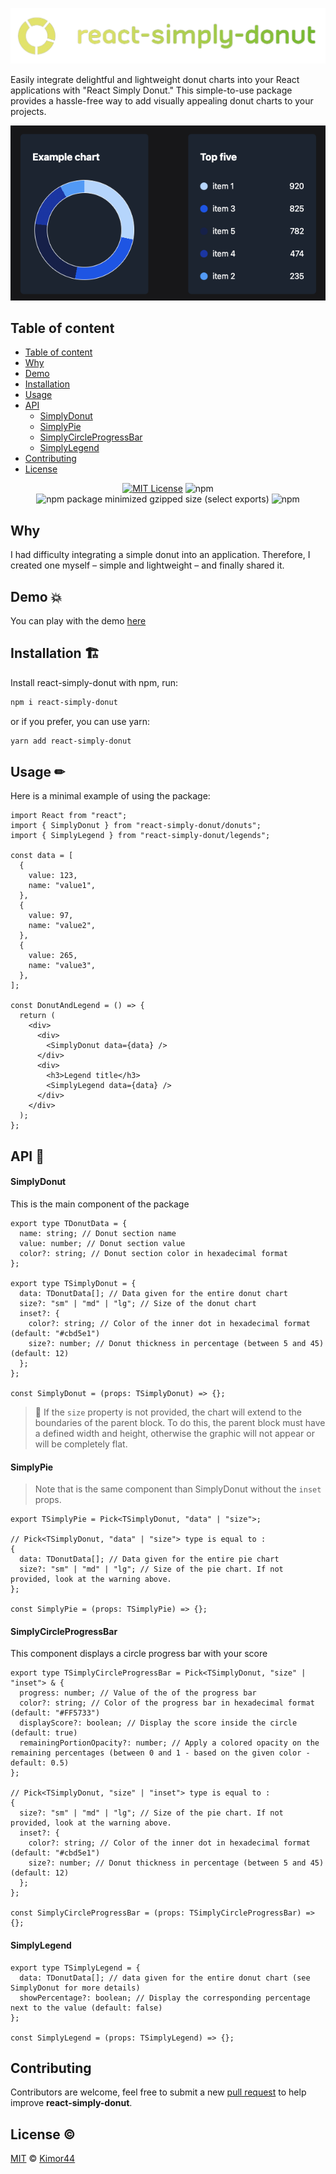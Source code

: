 <p align="center"><img src="https://github.com/kimor44/react-simply-donut/blob/main/src/assets/img/react-simply-donut-logo-transparent.png"></p>

Easily integrate delightful and lightweight donut charts into your React applications with "React Simply Donut." This simple-to-use package provides a hassle-free way to add visually appealing donut charts to your projects.

<p align="center"><img src="https://github.com/kimor44/react-simply-donut/blob/main/src/assets/img/donut-example.png"></p>

## Table of content

- [Table of content](#table-of-content-📓)
- [Why](#why)
- [Demo](#demo-💥)
- [Installation](#installation-🏗)
- [Usage](#usage-✏)
- [API](#api-🔗)
  - [SimplyDonut](#simplydonut)
  - [SimplyPie](#simplypie)
  - [SimplyCircleProgressBar](#simplycircleprogressbar)
  - [SimplyLegend](#simplylegend)
- [Contributing](#contributing)
- [License](#license-©)

<div align="center">

[![MIT License](https://img.shields.io/badge/License-MIT-green.svg)](https://choosealicense.com/licenses/mit/)
![npm](https://img.shields.io/npm/v/react-simply-donut?color=red&cacheSeconds=3600)
![npm package minimized gzipped size (select exports)](https://img.shields.io/bundlejs/size/react-simply-donut?label=minified%20size&color=yellow)
![npm](https://img.shields.io/npm/dm/react-simply-donut?color=purple&cacheSeconds=3600)

</div>

## Why

I had difficulty integrating a simple donut into an application. Therefore, I created one myself – simple and lightweight – and finally shared it.

## Demo 💥

You can play with the demo [here](https://react-simply-donut-example.vercel.app/)

## Installation 🏗

Install react-simply-donut with npm, run:

```bash
npm i react-simply-donut
```

or if you prefer, you can use yarn:

```bash
yarn add react-simply-donut
```

## Usage ✏

Here is a minimal example of using the package:

```tsx
import React from "react";
import { SimplyDonut } from "react-simply-donut/donuts";
import { SimplyLegend } from "react-simply-donut/legends";

const data = [
  {
    value: 123,
    name: "value1",
  },
  {
    value: 97,
    name: "value2",
  },
  {
    value: 265,
    name: "value3",
  },
];

const DonutAndLegend = () => {
  return (
    <div>
      <div>
        <SimplyDonut data={data} />
      </div>
      <div>
        <h3>Legend title</h3>
        <SimplyLegend data={data} />
      </div>
    </div>
  );
};
```

## API 🔗

#### SimplyDonut

This is the main component of the package

```tsx
export type TDonutData = {
  name: string; // Donut section name
  value: number; // Donut section value
  color?: string; // Donut section color in hexadecimal format
};

export type TSimplyDonut = {
  data: TDonutData[]; // Data given for the entire donut chart
  size?: "sm" | "md" | "lg"; // Size of the donut chart
  inset?: {
    color?: string; // Color of the inner dot in hexadecimal format (default: "#cbd5e1")
    size?: number; // Donut thickness in percentage (between 5 and 45) (default: 12)
  };
};

const SimplyDonut = (props: TSimplyDonut) => {};
```

> 🚨 If the `size` property is not provided, the chart will extend to the boundaries of the parent block. To do this, the parent block must have a defined width and height, otherwise the graphic will not appear or will be completely flat.

#### SimplyPie

> Note that is the same component than SimplyDonut without the `inset` props.

```tsx
export TSimplyPie = Pick<TSimplyDonut, "data" | "size">;

// Pick<TSimplyDonut, "data" | "size"> type is equal to :
{
  data: TDonutData[]; // Data given for the entire pie chart
  size?: "sm" | "md" | "lg"; // Size of the pie chart. If not provided, look at the warning above.
};

const SimplyPie = (props: TSimplyPie) => {};
```

#### SimplyCircleProgressBar

This component displays a circle progress bar with your score

```tsx
export type TSimplyCircleProgressBar = Pick<TSimplyDonut, "size" | "inset"> & {
  progress: number; // Value of the of the progress bar
  color?: string; // Color of the progress bar in hexadecimal format (default: "#FF5733")
  displayScore?: boolean; // Display the score inside the circle (default: true)
  remainingPortionOpacity?: number; // Apply a colored opacity on the remaining percentages (between 0 and 1 - based on the given color - default: 0.5)
};

// Pick<TSimplyDonut, "size" | "inset"> type is equal to :
{
  size?: "sm" | "md" | "lg"; // Size of the pie chart. If not provided, look at the warning above.
  inset?: {
    color?: string; // Color of the inner dot in hexadecimal format (default: "#cbd5e1")
    size?: number; // Donut thickness in percentage (between 5 and 45) (default: 12)
  };
};

const SimplyCircleProgressBar = (props: TSimplyCircleProgressBar) => {};
```

#### SimplyLegend

```tsx
export type TSimplyLegend = {
  data: TDonutData[]; // data given for the entire donut chart (see SimplyDonut for more details)
  showPercentage?: boolean; // Display the corresponding percentage next to the value (default: false)
};

const SimplyLegend = (props: TSimplyLegend) => {};
```

## Contributing

Contributors are welcome, feel free to submit a new [pull request](https://github.com/kimor44/react-simply-donut/pulls) to help improve **react-simply-donut**.

## License ©

[MIT](https://choosealicense.com/licenses/mit/) © [Kimor44](https://github.com/kimor44)
